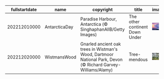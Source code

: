 |fullstartdate|name|copyright|title|image|
|--|--|--|--|--|
202212010000|AntarcticaDay|Paradise Harbour, Antarctica (© SinghaphanAllB/Getty Images)|The other continent Down Under|![](/en-GB/2022/12/202212010000AntarcticaDay.jpg)|
202212020000|WistmansWood|Gnarled ancient oak trees in Wistman's Wood, Dartmoor National Park, Devon (© Richard Garvey-Williams/Alamy)|Tree-mendous|![](/en-GB/2022/12/202212020000WistmansWood.jpg)|
